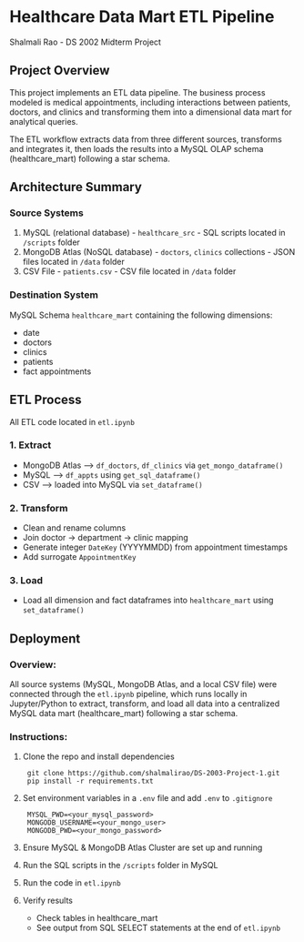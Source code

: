 # Healthcare Data Mart ETL Pipeline
Shalmali Rao - DS 2002 Midterm Project
## Project Overview

This project implements an ETL data pipeline.
The business process modeled is medical appointments, including interactions between patients, doctors, and clinics and transforming them into a dimensional data mart for analytical queries.

The ETL workflow extracts data from three different sources, transforms and integrates it, then loads the results into a MySQL OLAP schema (healthcare_mart) following a star schema.

## Architecture Summary
### Source Systems
1. MySQL (relational database) - `healthcare_src` - SQL scripts located in `/scripts` folder 
2. MongoDB Atlas (NoSQL database) - `doctors`, `clinics` collections - JSON files located in `/data` folder
3. CSV File - `patients.csv` - CSV file located in `/data` folder
### Destination System
MySQL Schema `healthcare_mart` containing the following dimensions:
* date
* doctors
* clinics
* patients
* fact appointments

## ETL Process

All ETL code located in `etl.ipynb`
### 1. Extract
* MongoDB Atlas --> `df_doctors`, `df_clinics` via `get_mongo_dataframe()`
* MySQL --> `df_appts` using `get_sql_dataframe()`
* CSV --> loaded into MySQL via `set_dataframe()`

### 2. Transform
* Clean and rename columns
* Join doctor → department → clinic mapping
* Generate integer `DateKey` (YYYYMMDD) from appointment timestamps
* Add surrogate `AppointmentKey`

### 3. Load
* Load all dimension and fact dataframes into `healthcare_mart` using `set_dataframe()`

## Deployment 

### Overview:
All source systems (MySQL, MongoDB Atlas, and a local CSV file) were connected through the `etl.ipynb` pipeline, which runs locally in Jupyter/Python to extract, transform, and load all data into a centralized MySQL data mart (healthcare_mart) following a star schema.

### Instructions:

1. Clone the repo and install dependencies

        git clone https://github.com/shalmalirao/DS-2003-Project-1.git
        pip install -r requirements.txt


2. Set environment variables in a `.env` file and add `.env` to `.gitignore`

        MYSQL_PWD=<your_mysql_password>
        MONGODB_USERNAME=<your_mongo_user>
        MONGODB_PWD=<your_mongo_password>


3. Ensure MySQL & MongoDB Atlas Cluster are set up and running

4. Run the SQL scripts in the `/scripts` folder in MySQL

5. Run the code in `etl.ipynb`

6. Verify results
    * Check tables in healthcare_mart
    * See output from SQL SELECT statements at the end of `etl.ipynb`